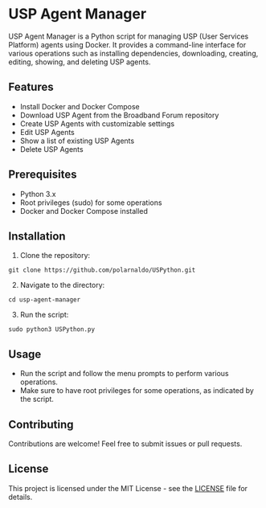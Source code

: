 # USP Agent Manager

USP Agent Manager is a Python script for managing USP (User Services Platform) agents using Docker. It provides a command-line interface for various operations such as installing dependencies, downloading, creating, editing, showing, and deleting USP agents.

## Features

- Install Docker and Docker Compose
- Download USP Agent from the Broadband Forum repository
- Create USP Agents with customizable settings
- Edit USP Agents
- Show a list of existing USP Agents
- Delete USP Agents

## Prerequisites

- Python 3.x
- Root privileges (sudo) for some operations
- Docker and Docker Compose installed

## Installation

1. Clone the repository:

```
git clone https://github.com/polarnaldo/USPython.git
```

2. Navigate to the directory:

```
cd usp-agent-manager
```

3. Run the script:

```
sudo python3 USPython.py
```

## Usage

- Run the script and follow the menu prompts to perform various operations.
- Make sure to have root privileges for some operations, as indicated by the script.

## Contributing

Contributions are welcome! Feel free to submit issues or pull requests.

## License

This project is licensed under the MIT License - see the [LICENSE](LICENSE) file for details.
